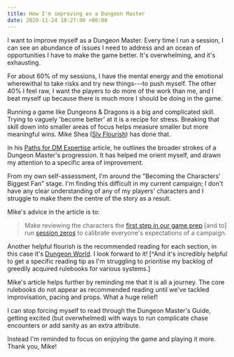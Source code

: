 ```yaml
---
title: How I'm improving as a Dungeon Master
date: 2020-11-24 18:27:00 +00:00
---
```


I want to improve myself as a Dungeon Master. Every time I run a session, I can see an abundance of issues I need to address and an ocean of opportunities I have to make the game better. It's overwhelming, and it's exhausting.

For about 60% of my sessions, I have the mental energy and the emotional wherewithal to take risks and try new things---to push myself. The other 40% I feel raw, I want the players to do more of the work than me, and I beat myself up because there is much more I should be doing in the game.

Running a game like Dungeons & Dragons is a big and complicated skill. Trying to vaguely 'become better' at it is a recipe for stress. Breaking that skill down into smaller areas of focus helps measure smaller but more meaningful wins. Mike Shea ([Sly Flourish](https://slyflourish.com)) has done that.

In his [Paths for DM Expertise](https://slyflourish.com/path_for_dm_expertise.html) article, he outlines the broader strokes of a Dungeon Master's progression. It has helped me orient myself, and drawn my attention to a specific area of improvement.

From my own self-assessment, I'm around the "Becoming the Characters' Biggest Fan" stage. I'm finding this difficult in my current campaign; I don't have any clear understanding of any of my players' characters and I struggle to make them the centre of the story as a result.

Mike's advice in the article is to:

> Make reviewing the characters the [first step in our game prep](https://slyflourish.com/returnofthelazydm/index.html) [and to] run [session zeros](https://slyflourish.com/dragon_heist_session_zero.html) to calibrate everyone's expectations of a campaign.

Another helpful flourish is the recommended reading for each section, in this case it's [Dungeon World](https://dungeon-world.com). I look forward to it! [^And it's incredibly helpful to get a specific reading tip as I'm struggling to prioritise my backlog of greedily acquired rulebooks for various systems.]

Mike's article helps further by reminding me that it is all a journey. The core rulebooks do not appear as recommended reading until we've tackled improvisation, pacing and props. What a huge relief!

I can stop forcing myself to read through the Dungeon Master's Guide, getting excited (but overwhelmed) with ways to run complicate chase encounters or add sanity as an extra attribute.

Instead I'm reminded to focus on enjoying the game and playing it more. Thank you, Mike!